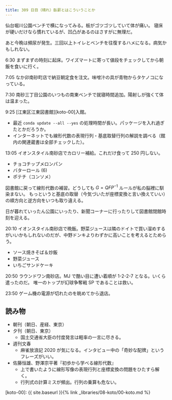 ```yaml
---
title: 309 日目（晴れ）臥薪とはこういうことか
---
```


仙台堀川公園ベンチで横になってみる。板がゴツゴツしていて体が痛い。
寝床が硬いだけなら慣れているが、凹凸があるのはさすがに無理だ。

あと今晩は頻尿が発生。三回以上トイレとベンチを往復するハメになる。病気かもしれない。

6:30 まずまずの時刻に起床。ワイズマートに寄って値段をチェックしてから朝飯を食いに行く。

7:05 なか卯南砂町店で納豆朝定食を注文。味噌汁の具が青物からタケノコになっている。

7:30 南砂三丁目公園のいつもの南東ベンチで就寝時間追加。陽射しが強くて体は温まった。

9:25 [江東区江東図書館][koto-00]入館。

* 最近 `conda update --all --yes` の処理時間が長い。パッケージを入れ過ぎたとかだろうか。
* インターネットでも線形代数の表現行列・基底取替行列の解説を調べる（館内の関連蔵書は全部チェックした）。

13:05 イオンスタイル南砂店でカロリー補給。これだけ食って 250 円しない。

* チョコチップメロンパン
* バターロール (6)
* ポテチ（コンソメ）

図書館に戻って線形代数の補習。どうしても $G = QFP^{-1}$ ルールが私の脳裡に馴染まない。
もっというと基底の取替（今気づいたが座標変換と言い換えていい）の順方向と逆方向をいつも取り違える。

日が暮れていったん公園にいったり、新聞コーナーに行ったりして図書館閉館時刻を迎える。

20:10 イオンスタイル南砂店で晩飯。野菜ジュースは隣のドイトで買い溜めするがいいかもしれないのだが、中野ドンキよりわずかに高いことを考えるとためらう。

* ソース焼きそば＆炒飯
* 野菜ジュース
* いちごサンドケーキ

20:50 ラウンドワン南砂店。MJ で酷い目に遭い着順が 1-2-2-7 となる。いくら遣ったのだ。
唯一のトップが幻球争奪戦 SP であることは救い。

23:50 ゲーム機の電源が切れたのを眺めてから退店。

## 読み物

* 朝刊（朝日、産経、東京）
* 夕刊（朝日、東京）
  * 国土交通省大臣の忖度発言は軽率の一言に尽きる。
* 週刊文春
  * 麻雀放浪記 2020 が気になる。インタビュー中の「奇妙な配牌」というフレーズがいい。
* 佐藤恒雄、野澤宗平著『初歩から学べる線形代数』
  * 上で書いたように線形写像の表現行列と座標変換の問題をひたすら解く。
  * 行列式の計算ミスが頻出。行列の乗算も危ない。

[koto-00]: {{ site.baseurl }}{% link _libraries/08-koto/00-koto.md %}

